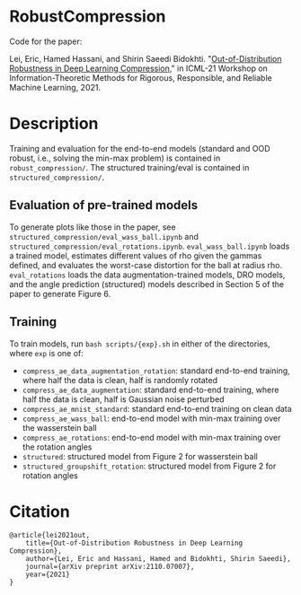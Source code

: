 # RobustCompression
Code for the paper:

Lei, Eric, Hamed Hassani, and Shirin Saeedi Bidokhti. "[Out-of-Distribution Robustness in Deep Learning Compression,](https://arxiv.org/abs/2110.07007)" in ICML-21 Workshop on Information-Theoretic Methods for Rigorous, Responsible, and Reliable Machine Learning, 2021.

# Description
Training and evaluation for the end-to-end models (standard and OOD robust, i.e., solving the min-max problem) is contained in `robust_compression/`. The structured training/eval is contained in `structured_compression/`. 

## Evaluation of pre-trained models
To generate plots like those in the paper, see `structured_compression/eval_wass_ball.ipynb` and `structured_compression/eval_rotations.ipynb`. `eval_wass_ball.ipynb` loads a trained model, estimates different values of rho given the gammas defined, and evaluates the worst-case distortion for the ball at radius rho. `eval_rotations` loads the data augmentation-trained models, DRO models, and the angle prediction (structured) models described in Section 5 of the paper to generate Figure 6. 

## Training
To train models, run `bash scripts/{exp}.sh` in either of the directories, where `exp` is one of: 
- `compress_ae_data_augmentation_rotation`: standard end-to-end training, where half the data is clean, half is randomly rotated
- `compress_ae_data_augmentation`: standard end-to-end training, where half the data is clean, half is Gaussian noise perturbed
- `compress_ae_mnist_standard`: standard end-to-end training on clean data
- `compress_ae_wass_ball`: end-to-end model with min-max training over the wasserstein ball
- `compress_ae_rotations`: end-to-end model with min-max training over the rotation angles
- `structured`: structured model from Figure 2 for wasserstein ball
- `structured_groupshift_rotation`: structured model from Figure 2 for rotation angles


# Citation

    @article{lei2021out,
        title={Out-of-Distribution Robustness in Deep Learning Compression},
        author={Lei, Eric and Hassani, Hamed and Bidokhti, Shirin Saeedi},
        journal={arXiv preprint arXiv:2110.07007},
        year={2021}
    }
